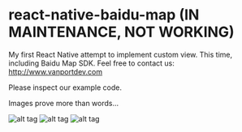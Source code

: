 # react-native-baidu-map (IN MAINTENANCE, NOT WORKING)
My first React Native attempt to implement custom view. This time, including Baidu Map SDK.  Feel free to contact us: http://www.vanportdev.com

Please inspect our example code.

Images prove more than words...

![alt tag](http://dev.oicomg.in/c1.png)
![alt tag](http://dev.oicomg.in/c2.png)
![alt tag](http://dev.oicomg.in/c3.png)
